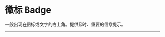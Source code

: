 # 徽标 Badge

一般出现在图标或文字的右上角。提供及时、重要的信息提示。

---

<script setup>
import BadgeBasicUse from "./component/badge-basic-use.md"
import BadgeSingleUse from "./component/badge-single-use.md"
import BadgeDot from "./component/badge-dot.md"
import BadgeText from "./component/badge-text.md"
import BadgeMaxCount from "./component/badge-max-count.md"
import BadgeStatus from "./component/badge-status.md"
import BadgeColor from "./component/badge-color.md"
import BadgeApi from "./component/badge-api.md"
import BadgeTip from "./component/badge-tip.md"
</script>

<ClientOnly>
<badge-basic-use />
<badge-Single-use />
<badge-dot />
<badge-text />
<badge-max-count />
<badge-status />
<badge-color />
</ClientOnly>
<badge-api />
<badge-tip />
